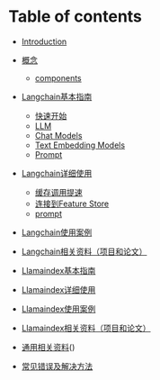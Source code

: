 # Table of contents

* [Introduction](README.md)
* [概念](concept/README.md)
  * [components](concept/componets.md)
* [Langchain基本指南](guide4lc/README.md)
  * [快速开始](guide4lc/notebooks/QuickstartGuide4lc.ipynb)
  * [LLM](guide4lc/LLMguide4lc.md)
  * [Chat Models](guide4lc/Chatmodelguide4lc.md)
  * [Text Embedding Models](guide4lc/textembedding.md)
  * [Prompt](guide4lc/promotguide4lc.md)
* [Langchain详细使用](use_detail4lc/README.md)
  * [缓存调用提速](use_detail4lc/cache_LLM.md)
  * [连接到Feature Store](use_detail4lc/connecting_to_feature_store.md)
  * [prompt](use_detail4lc/Howto4prompt_template.md)
* [Langchain使用案例]()
* [Langchain相关资料（项目和论文）]()
* [Llamaindex基本指南]()
* [Llamaindex详细使用]()
* [Llamaindex使用案例]()
* [Llamaindex相关资料（项目和论文）]()
* [通用相关资料](项目和论文)()


* [常见错误及解决方法](常见错误及解决方法.md)
